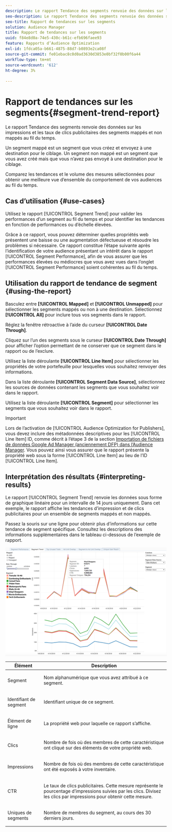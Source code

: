 ```yaml
---
description: Le rapport Tendance des segments renvoie des données sur les impressions et les taux de clics publicitaires des segments mappés et non mappés au fil du temps. Un segment mappé est un segment que vous créez et envoyez à une destination pour le ciblage. Un segment non mappé est un segment que vous avez créé mais que vous n’avez pas envoyé à une destination pour le ciblage. Comparez les tendances et le volume des mesures sélectionnées pour obtenir une meilleure vue d’ensemble du comportement de vos audiences au fil du temps.
seo-description: Le rapport Tendance des segments renvoie des données sur les impressions et les taux de clics publicitaires des segments mappés et non mappés au fil du temps. Un segment mappé est un segment que vous créez et envoyez à une destination pour le ciblage. Un segment non mappé est un segment que vous avez créé mais que vous n’avez pas envoyé à une destination pour le ciblage. Comparez les tendances et le volume des mesures sélectionnées pour obtenir une meilleure vue d’ensemble du comportement de vos audiences au fil du temps.
seo-title: Rapport de tendances sur les segments
solution: Audience Manager
title: Rapport de tendances sur les segments
uuid: f84e8d0a-74e5-430c-b61c-efb696faee93
feature: Rapports d’Audience Optimization
exl-id: 1fdca05a-b661-4875-88d7-b0893e2ca08f
source-git-commit: fe01ebac8c0d0ad3630d3853e0bf32f0b00f6a44
workflow-type: tm+mt
source-wordcount: '612'
ht-degree: 3%

---
```


# Rapport de tendances sur les segments{#segment-trend-report}

Le rapport Tendance des segments renvoie des données sur les impressions et les taux de clics publicitaires des segments mappés et non mappés au fil du temps.

Un segment mappé est un segment que vous créez et envoyez à une destination pour le ciblage. Un segment non mappé est un segment que vous avez créé mais que vous n’avez pas envoyé à une destination pour le ciblage.

Comparez les tendances et le volume des mesures sélectionnées pour obtenir une meilleure vue d’ensemble du comportement de vos audiences au fil du temps.

## Cas d’utilisation {#use-cases}

Utilisez le rapport [!UICONTROL Segment Trend] pour valider les performances d’un segment au fil du temps et pour identifier les tendances en fonction de performances ou d’échelle élevées.

Grâce à ce rapport, vous pouvez déterminer quelles propriétés web présentent une baisse ou une augmentation défectueuse et résoudre les problèmes si nécessaire. Ce rapport constitue l’étape suivante après l’identification de votre audience présentant un intérêt dans le rapport [!UICONTROL Segment Performance], afin de vous assurer que les performances élevées ou médiocres que vous avez vues dans l’onglet [!UICONTROL Segment Performance] soient cohérentes au fil du temps.

## Utilisation du rapport de tendance de segment {#using-the-report}

Basculez entre **[!UICONTROL Mapped]** et **[!UICONTROL Unmapped]** pour sélectionner les segments mappés ou non à une destination. Sélectionnez **[!UICONTROL All]** pour inclure tous vos segments dans le rapport.

Réglez la fenêtre rétroactive à l’aide du curseur **[!UICONTROL Date Through]**.

Cliquez sur l’un des segments sous le curseur **[!UICONTROL Date Through]** pour afficher l’option permettant de ne conserver que ce segment dans le rapport ou de l’exclure.

Utilisez la liste déroulante **[!UICONTROL Line Item]** pour sélectionner les propriétés de votre portefeuille pour lesquelles vous souhaitez renvoyer des informations.

Dans la liste déroulante **[!UICONTROL Segment Data Source]**, sélectionnez les sources de données contenant les segments que vous souhaitez voir dans le rapport.

Utilisez la liste déroulante **[!UICONTROL Segment]** pour sélectionner les segments que vous souhaitez voir dans le rapport.

>[!IMPORTANT]
>
>Lors de l’activation de [!UICONTROL Audience Optimization for Publishers], vous devez inclure des métadonnées descriptives pour les [!UICONTROL Line Item] ID, comme décrit à l’étape 3 de la section [Importation de fichiers de données Google Ad Manager (anciennement DFP) dans l’Audience Manager](../../../reporting/audience-optimization-reports/aor-publishers/import-dfp.md). Vous pouvez ainsi vous assurer que le rapport présente la propriété web sous la forme [!UICONTROL Line Item] au lieu de l’ID [!UICONTROL Line Item].

## Interprétation des résultats {#interpreting-results}

Le rapport [!UICONTROL Segment Trend] renvoie les données sous forme de graphique linéaire pour un intervalle de 14 jours uniquement. Dans cet exemple, le rapport affiche les tendances d’impression et de clics publicitaires pour un ensemble de segments mappés et non mappés.

Passez la souris sur une ligne pour obtenir plus d’informations sur cette tendance de segment spécifique. Consultez les descriptions des informations supplémentaires dans le tableau ci-dessous de l’exemple de rapport.

![](assets/publisher_segment_trend.png)

<table id="table_AFE2540583C34835B04584693ADFD26A"> 
 <thead> 
  <tr> 
   <th colname="col1" class="entry"> Élément </th> 
   <th colname="col2" class="entry"> Description </th> 
  </tr>
 </thead>
 <tbody> 
  <tr> 
   <td colname="col1"> <p><span class="wintitle"> Segment</span> </p> </td> 
   <td colname="col2"> <p>Nom alphanumérique que vous avez attribué à ce segment. </p> </td> 
  </tr> 
  <tr> 
   <td colname="col1"> <p><span class="wintitle"> Identifiant de segment</span> </p> </td> 
   <td colname="col2"> <p>Identifiant unique de ce segment. </p> </td> 
  </tr> 
  <tr> 
   <td colname="col1"> <p><span class="wintitle"> Élément de ligne</span> </p> </td> 
   <td colname="col2"> <p>La propriété web pour laquelle ce rapport s’affiche. </p> </td> 
  </tr> 
  <tr> 
   <td colname="col1"> <p><span class="wintitle"> Clics</span> </p> </td> 
   <td colname="col2"> <p>Nombre de fois où des membres de cette caractéristique ont cliqué sur des éléments de votre propriété web. </p> </td> 
  </tr> 
  <tr> 
   <td colname="col1"> <p><span class="wintitle"> Impressions</span> </p> </td> 
   <td colname="col2"> <p>Nombre de fois où des membres de cette caractéristique ont été exposés à votre inventaire. </p> </td> 
  </tr> 
  <tr> 
   <td colname="col1"> <p><span class="wintitle"> CTR</span> </p> </td> 
   <td colname="col2"> <p>Le taux de clics publicitaires. Cette mesure représente le pourcentage d’impressions suivies par les clics. Divisez les clics par impressions pour obtenir cette mesure. </p> </td> 
  </tr> 
  <tr> 
   <td colname="col1"> <p><span class="wintitle"> Uniques de segments</span> </p> </td> 
   <td colname="col2"> <p>Nombre de membres du segment, au cours des 30 derniers jours. </p> </td> 
  </tr> 
 </tbody> 
</table>
